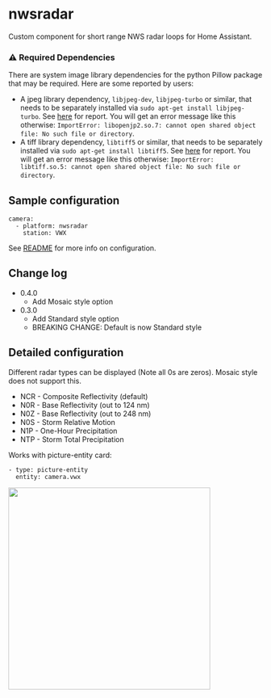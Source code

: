 # nwsradar

Custom component for short range NWS radar loops for Home Assistant.

### :warning: Required Dependencies
There are system image library dependencies for the python Pillow package that may be required.  Here are some reported by users:
* A jpeg library dependency, `libjpeg-dev`, `libjpeg-turbo` or similar, that needs to be separately installed via `sudo apt-get install libjpeg-turbo`. See [here](https://community.home-assistant.io/t/nws-radar-images/118203/2) for report. You will get an error message like this otherwise: `ImportError: libopenjp2.so.7: cannot open shared object file: No such file or directory`.
* A tiff library dependency, `libtiff5` or similar, that needs to be separately installed via `sudo apt-get install libtiff5`. See [here](https://github.com/MatthewFlamm/nwsradar/issues/1) for report. You will get an error message like this otherwise: `ImportError: libtiff.so.5: cannot open shared object file: No such file or directory`.

## Sample configuration
```
camera:
  - platform: nwsradar
    station: VWX
```

See [README](README.md) for more info on configuration.

## Change log
* 0.4.0
  * Add Mosaic style option
* 0.3.0
  * Add Standard style option
  * BREAKING CHANGE: Default is now Standard style

## Detailed configuration

Different radar types can be displayed (Note all 0s are zeros). Mosaic style does not support this.
* NCR - Composite Reflectivity (default)
* N0R - Base Reflectivity (out to 124 nm)
* N0Z - Base Reflectivity (out to 248 nm)
* N0S - Storm Relative Motion
* N1P - One-Hour Precipitation
* NTP - Storm Total Precipitation

Works with picture-entity card:
```
- type: picture-entity
  entity: camera.vwx
```

<img src="https://github.com/MatthewFlamm/nws_radar/blob/master/images/radar.gif?raw=True" width="400px">

